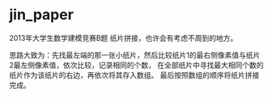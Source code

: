 # jin_paper
2013年大学生数学建模竞赛B题 纸片拼接，也许会有考虑不周到的地方。

思路大致为：先找最左端的那一张小纸片，然后比较纸片1的最右侧像素值与纸片2最左侧像素值，依次比较，记录相同的个数，
在全部纸片中寻找最大相同个数的纸片作为该纸片的右边，再依次将其存入数组。
最后按照数组的顺序将纸片拼接完成。
